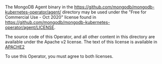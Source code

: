 The MongoDB Agent binary in the https://github.com/mongodb/mongodb-kubernetes-operator/agent/ directory may be used under the "Free for Commercial Use - Oct 2020" license found in https://github.com/mongodb/mongodb-kubernetes-operator/agent/LICENSE.

The source code of this Operator, and all other content in this directory are available under the Apache v2 license. The text of this license is available in [APACHE2](APACHE2)

To use this Operator, you must agree to both licenses.
